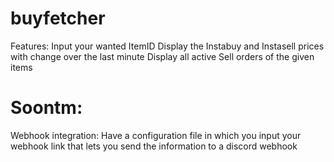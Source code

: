 # buyfetcher

Features:
  Input your wanted ItemID
  Display the Instabuy and Instasell prices with change over the last minute
  Display all active Sell orders of the given items

# Soontm:
  Webhook integration:
    Have a configuration file in which you input your webhook link that lets you send the information to a discord webhook
